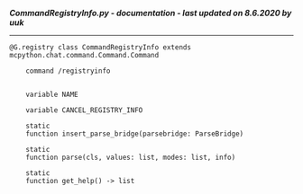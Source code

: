 ***CommandRegistryInfo.py - documentation - last updated on 8.6.2020 by uuk***
___

    @G.registry class CommandRegistryInfo extends mcpython.chat.command.Command.Command
        
        command /registryinfo


        variable NAME

        variable CANCEL_REGISTRY_INFO

        static
        function insert_parse_bridge(parsebridge: ParseBridge)

        static
        function parse(cls, values: list, modes: list, info)

        static
        function get_help() -> list